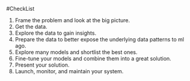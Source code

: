 #CheckList
1. Frame the problem and look at the big picture.
2. Get the data.
3. Explore the data to gain insights.
4. Prepare the data to better expose the underlying data patterns to ml ago.
5. Explore many models and shortlist the best ones.
6. Fine-tune your models and combine them into a great solution.
7. Present your solution.
8. Launch, monitor, and maintain your system.